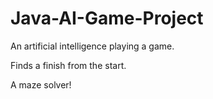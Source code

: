 # Java-AI-Game-Project

An artificial intelligence playing a game.

Finds a finish from the start.

A maze solver!




